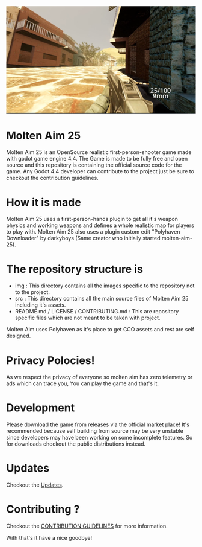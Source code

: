 <img src="img/Molten Aim Screen Shot.png">

# Molten Aim 25
Molten Aim 25 is an OpenSource realistic first-person-shooter game made with godot game engine 4.4. The Game is made to be fully free and open source and this repository is containing the official source code for the game. Any Godot 4.4 developer can contribute to the project just be sure to checkout the contribution guidelines.

# How it is made
Molten Aim 25 uses a first-person-hands plugin to get all it's weapon physics and working weapons and defines a whole realistic map for players to play with. Molten Aim 25 also uses a plugin custom edit "Polyhaven Downloader" by darkyboys (Same creator who initially started molten-aim-25).

# The repository structure is 
 - img : This directory contains all the images specific to the repository not to the project.
 - src : This directory contains all the main source files of Molten Aim 25 including it's assets. 
 - README.md / LICENSE / CONTRIBUTING.md : This are repository specific files which are not meant to be taken with project.

Molten Aim uses Polyhaven as it's place to get CCO assets and rest are self designed.

# Privacy Polocies! 
As we respect the privacy of everyone so molten aim has zero telemetry or ads which can trace you, You can play the game and that's it.

# Development 
Please download the game from releases via the official market place! It's recommended because self building from source may be very unstable since developers may have been working on some incomplete features. So for downloads checkout the public distributions instead.

# Updates
Checkout the [Updates](updates/README.md).

# Contributing ? 
Checkout the [CONTRIBUTION GUIDELINES](CONTRIBUTING.md) for more information.

With that's it have a nice goodbye!
